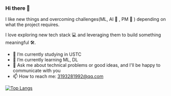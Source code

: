 ### Hi there 👋

I like new things and overcoming challenges(ML, AI 🤖 , PM 📄 ) depending on what the project requires.

I love exploring new tech stack 💻 and leveraging them to build something meaningful 🛠️.

- 🔭 I’m currently studying in USTC
- 🌱 I’m currently learning ML, DL
- 🤔 Ask me about technical problems or good ideas, and I'll be happy to communicate with you
- 📫 How to reach me: 3193281992@qq.com

<!---### 👉 New Projects

### ✨ Contribute To and Focus On--->


[![Top Langs](https://github-readme-stats.vercel.app/api/top-langs/?username=poetrilin&layout=compact)](https://github.com/poetrilin/github-readme-stats)
